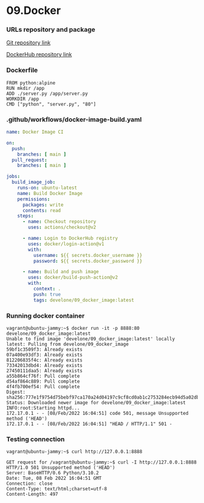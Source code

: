 # 09.Docker

### URLs repository and package
[Git repository link](https://github.com/devel0ne/09.Docker)

[DockerHub repository link](https://hub.docker.com/r/develone/09_docker_image)


### Dockerfile
```
FROM python:alpine
RUN mkdir /app
ADD ./server.py /app/server.py
WORKDIR /app
CMD ["python", "server.py", "80"]
```


### .github/workflows/docker-image-build.yaml

```yaml
name: Docker Image CI

on:
  push:
    branches: [ main ]
  pull_request:
    branches: [ main ]

jobs:
  build_image_job:
    runs-on: ubuntu-latest
    name: Build Docker Image
    permissions:
      packages: write
      contents: read
    steps:
      - name: Checkout repository
        uses: actions/checkout@v2

      - name: Login to DockerHub registry
        uses: docker/login-action@v1
        with:
          username: ${{ secrets.docker_username }}
          password: ${{ secrets.docker_password }}

      - name: Build and push image
        uses: docker/build-push-action@v2
        with:
          context: .
          push: true
          tags: develone/09_docker_image:latest
```


### Running docker container
```
vagrant@ubuntu-jammy:~$ docker run -it -p 8888:80 develone/09_docker_image:latest 
Unable to find image 'develone/09_docker_image:latest' locally
latest: Pulling from develone/09_docker_image
59bf1c3509f3: Already exists 
07a400e93df3: Already exists 
812206835f4c: Already exists 
73342013dbd4: Already exists 
27450111daa5: Already exists 
a55b864cf76f: Pull complete 
d54af864c889: Pull complete 
4f4fb700ef54: Pull complete 
Digest: sha256:777e1f9754d75bebf97ca170a24d04197c9cf8cd0ab1c2753284ecb94d5a02db
Status: Downloaded newer image for develone/09_docker_image:latest
INFO:root:Starting httpd...
172.17.0.1 - - [08/Feb/2022 16:04:51] code 501, message Unsupported method ('HEAD')
172.17.0.1 - - [08/Feb/2022 16:04:51] "HEAD / HTTP/1.1" 501 -
```

### Testing connection
```
vagrant@ubuntu-jammy:~$ curl http://127.0.0.1:8888

GET request for /vagrant@ubuntu-jammy:~$ curl -I http://127.0.0.1:8888
HTTP/1.0 501 Unsupported method ('HEAD')
Server: BaseHTTP/0.6 Python/3.10.2
Date: Tue, 08 Feb 2022 16:04:51 GMT
Connection: close
Content-Type: text/html;charset=utf-8
Content-Length: 497
```
